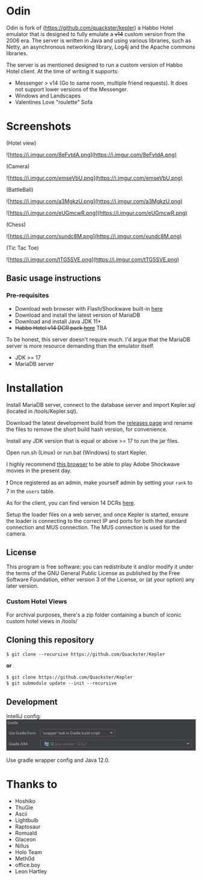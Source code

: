 # Odin

Odin is fork of (https://github.com/quackster/kepler) a Habbo Hotel emulator that is designed to fully emulate a <strike>v14</strike> custom version from the 2006 era. The server is written in Java and using various libraries, such as Netty, an asynchronous networking library, Log4j and the Apache commons libraries.

The server is as mentioned designed to run a custom version of Habbo Hotel client. At the time of writing it supports:

- Messenger > v14 (Go to same room, multiple friend requests). It does not support lower versions of the Messenger.
- Windows and Landscapes
- Valentines Love "roulette" Sofa

# Screenshots

(Hotel view)

![https://i.imgur.com/8eFvtdA.png](https://i.imgur.com/8eFvtdA.png)

(Camera)

![https://i.imgur.com/emseVbU.png](https://i.imgur.com/emseVbU.png)

(BattleBall)

![https://i.imgur.com/a3MgkzU.png](https://i.imgur.com/a3MgkzU.png)

![https://i.imgur.com/eUGmcwR.png](https://i.imgur.com/eUGmcwR.png)

(Chess)

![https://i.imgur.com/xundc8M.png](https://i.imgur.com/xundc8M.png)

(Tic Tac Toe)

![https://i.imgur.com/tTG5SVE.png](https://i.imgur.com/tTG5SVE.png)

## Basic usage instructions

### Pre-requisites

- Download web browser with Flash/Shockwave built-in [here](http://forum.ragezone.com/f353/portable-browser-flash-shockwave-basilisk-1192727/)
- Download and install the latest version of MariaDB
- Download and install Java JDK 11+
- <strike>Habbo Hotel v14 DCR pack [here](https://web.archive.org/web/20220724030154/https://raw.githubusercontent.com/Quackster/Kepler/master/tools/Quackster_v14.zip)</strike> TBA

To be honest, this server doesn't require much. I'd argue that the MariaDB server is more resource demanding than the emulator itself.

- JDK >= 17
- MariaDB server

# Installation

Install MariaDB server, connect to the database server and import Kepler.sql (located in /tools/Kepler.sql).

Download the latest development build from the [releases page](https://github.com/Quackster/Kepler/releases) and rename the files to remove the short build hash version, for convenience.

Install any JDK version that is equal or above >= 17 to run the jar files.

Open run.sh (Linux) or run.bat (Windows) to start Kepler.

I highly recommend [this browser](https://forum.oldskooler.org/threads/portable-browser-with-flash-shockwave-basilisk.70/) to be able to play Adobe Shockwave movies in the present day.

❗ Once registered as an admin, make yourself admin by setting your `rank` to 7 in the `users` table.

As for the client, you can find version 14 DCRs [here](https://web.archive.org/web/20220724030154/https://raw.githubusercontent.com/Quackster/Kepler/master/tools/Quackster_v14.zip).

Setup the loader files on a web server, and once Kepler is started, ensure the loader is connecting to the correct IP and ports for both the standard connection and MUS connection. The MUS connection is used for the camera.

## License

This program is free software: you can redistribute it and/or modify it under the terms of the GNU General Public License as published by the Free Software Foundation, either version 3 of the License, or (at your option) any later version.

### Custom Hotel Views

For archival purposes, there's a zip folder containing a bunch of iconic custom hotel views in /tools/

## Cloning this repository

```
$ git clone --recursive https://github.com/Quackster/Kepler
```

**or**

```
$ git clone https://github.com/Quackster/Kepler
$ git submodule update --init --recursive
```

## Development

IntelliJ config:
![intellijconfig.PNG](intellijconfig.PNG)

Use gradle wrapper config and Java 12.0.

# Thanks to

- Hoshiko
- ThuGie
- Ascii
- Lightbulb
- Raptosaur
- Romuald
- Glaceon
- Nillus
- Holo Team
- Meth0d
- office.boy
- Leon Hartley
